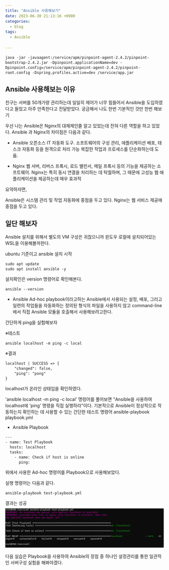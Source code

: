 ```yaml
---
title: "Ansible 사용해보기"
date: 2023-06-30 21:13:16 +0900
categories:
  - blog
tags:
  - Ansible
 
---
```



```
java -jar -javaagent:/service/apm/pinpoint-agent-2.4.2/pinpoint-bootstrap-2.4.2.jar -Dpinpoint.applicationName=dev -Dpinpoint.config=/service/apm/pinpoint-agent-2.4.2/pinpoint-root.config -Dspring.profiles.active=dev /service/app.jar
```


## Ansible 사용해보는 이유

친구는 서버를 50개가량 관리하는데 일일히 제어가 너무 힘들어서 Ansible을 도입하였다고 들었고 아주 만족한다고 전달받았다.
궁금해서 나도 한번 기본적인 것만 한번 해보기


우선 나는 Ansible은 Nginx의 대체제인줄 알고 있었는데 전혀 다른 역할을 하고 있었다.
Ansible 과 Nginx의 차이점은 다음과 같다.

- Ansible
오픈소스 IT 자동화 도구. 소프트웨어의 구성 관리, 애플리케이션 배포, 태스크 자동화 등을 원격으로 처리 가능
복잡한 작업과 프로세스를 단순화하는데 도움.

- Nginx
웹 서버, 리버스 프록시, 로드 밸런서, 메일 프록시 등의 기능을 제공하는 소프트웨어.
Nginx는 특히 동시 연결을 처리하는 데 탁월하며, 그 때문에 고성능 웹 애플리케이션을 제공하는데 매우 효과적

요약하자면,

Ansible은 시스템 관리 및 작업 자동화에 중점을 두고 있다.
Nginx는 웹 서비스 제공에 중점을 두고 있다.

## 일단 해보자

Ansible 설치를 위해서 별도의 VM 구성은 귀찮으니까
윈도우 로컬에 설치되어있는 WSL을 이용해볼까한다.

ubuntu 기준이고 ansible 설치 시작
```
sudo apt update
sudo apt install ansible -y
```

설치확인은 version 명령어로 확인해본다.
```
ansible --version
```


- Ansible Ad-hoc
playbook이라고하는  Ansible에서 사용되는 설정, 배포, 그리고 일련의 작업들을 자동화하는 정의된 형식의 파일을 사용하지 않고
command-line에서 직접 Ansible 모듈을 호출해서 사용해보려고한다.

간단하게 ping을 실험해보자

※테스트
```
ansible localhost -m ping -c local
```

※결과
```
localhost | SUCCESS => {
    "changed": false,
    "ping": "pong"
}
```
localhost가 온라인 상태임을 확인하였다.


'ansible localhost -m ping -c local' 
명렁어를 풀어보면 "Ansible을 사용하여 localhost에 'ping' 명령을 직접 실행하라"이다.
기본적으로 Ansible이 정상적으로 작동하는지 확인하는 데 사용할 수 있는 간단한 테스트 명령어
ansible-playbook playbook.yml


- Ansible Playbook

```
---
- name: Test Playbook
  hosts: localhost
  tasks:
    - name: Check if host is online
      ping:
```
위에서 사용한 Ad-hoc 명령어를 Playbook으로 사용해보았다.


실행 명령어는 다음과 같다.
```
ansible-playbook test-playbook.yml
```

결과는 성공
![pm2 monit](/assets/images/ansible-1.png)


다음 실습은 Playbook을 사용하여 Ansible의 장점 중 하나인 설정관리를 통한 일관적인 서버구성 실험을 해봐야겠다.